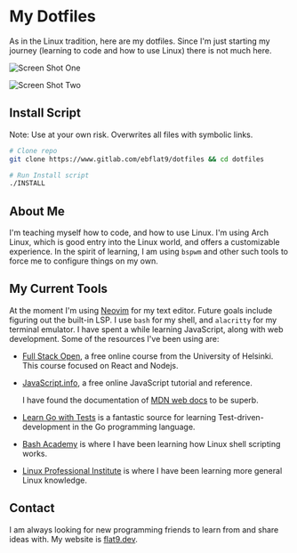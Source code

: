 # My Dotfiles

As in the Linux tradition, here are my dotfiles. Since I'm just starting my journey
(learning to code and how to use Linux) there is not much here.

![Screen Shot One]()

![Screen Shot Two]()

## Install Script

Note: Use at your own risk. Overwrites all files with symbolic links.

```bash
# Clone repo
git clone https://www.gitlab.com/ebflat9/dotfiles && cd dotfiles

# Run Install script
./INSTALL
```

## About Me

I'm teaching myself how to code, and how to use Linux. I'm using Arch Linux, which is good
entry into the Linux world, and offers a customizable experience. In the spirit of
learning, I am using `bspwm` and other such tools to force me to configure things on my
own.

## My Current Tools

At the moment I'm using [Neovim](https://neovim.io/) for my text editor. Future goals
include figuring out the built-in LSP. I use `bash` for my shell, and `alacritty` for my
terminal emulator. I have spent a while learning JavaScript, along with web development.
Some of the resources I've been using are:

- [Full Stack Open](https://fullstackopen.com/), a free online course from the University of Helsinki. This course focused on React and Nodejs.
- [JavaScript.info](https://javascript.info/), a free online JavaScript tutorial and reference.

  I have found the documentation of [MDN web docs](https://developer.mozilla.org/en-US/)
  to be superb.

- [Learn Go with Tests](https://quii.gitbook.io/learn-go-with-tests/) is a fantastic
  source for learning Test-driven-development in the Go programming language.
- [Bash Academy](https://guide.bash.academy) is where I have been learning how Linux shell
  scripting works.
- [Linux Professional Institute](https://www.lpi.org/) is where I have been learning more
  general Linux knowledge.

## Contact

I am always looking for new programming friends to learn from and share ideas with. My
website is [flat9.dev](https://flat9.dev).
